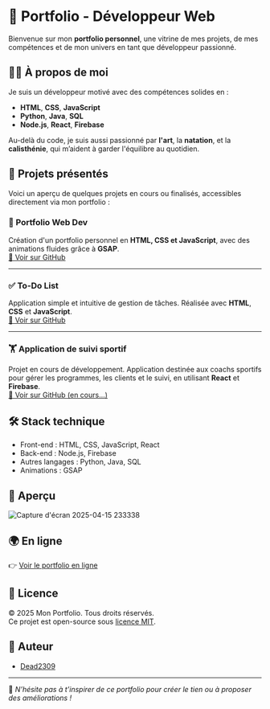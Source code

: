# 🌟 Portfolio - Développeur Web

Bienvenue sur mon **portfolio personnel**, une vitrine de mes projets, de mes compétences et de mon univers en tant que développeur passionné.

## 🧑‍💻 À propos de moi

Je suis un développeur motivé avec des compétences solides en :

- **HTML**, **CSS**, **JavaScript**
- **Python**, **Java**, **SQL**
- **Node.js**, **React**, **Firebase**

Au-delà du code, je suis aussi passionné par **l'art**, la **natation**, et la **calisthénie**, qui m’aident à garder l'équilibre au quotidien.

## 🚀 Projets présentés

Voici un aperçu de quelques projets en cours ou finalisés, accessibles directement via mon portfolio :

### 🎨 Portfolio Web Dev
Création d'un portfolio personnel en **HTML, CSS et JavaScript**, avec des animations fluides grâce à **GSAP**.  
[🔗 Voir sur GitHub](#)

---

### ✅ To-Do List
Application simple et intuitive de gestion de tâches. Réalisée avec **HTML**, **CSS** et **JavaScript**.  
[🔗 Voir sur GitHub](#)

---

### 🏋️ Application de suivi sportif
Projet en cours de développement. Application destinée aux coachs sportifs pour gérer les programmes, les clients et le suivi, en utilisant **React** et **Firebase**.  
[🔗 Voir sur GitHub (en cours...)](#)

## 🛠️ Stack technique

- Front-end : HTML, CSS, JavaScript, React
- Back-end : Node.js, Firebase
- Autres langages : Python, Java, SQL
- Animations : GSAP

## 📸 Aperçu

![Capture d'écran 2025-04-15 233338](https://github.com/user-attachments/assets/3f6cc749-e754-4d0a-bdce-935a45189c8b)


## 🌍 En ligne

👉 [Voir le portfolio en ligne](https://Dead2309/mon-portfolio)

## 📄 Licence

© 2025 Mon Portfolio. Tous droits réservés.  
Ce projet est open-source sous [licence MIT](./LICENSE).

## 👤 Auteur

- [Dead2309](https://github.com/Dead2309)

---

🔧 *N’hésite pas à t’inspirer de ce portfolio pour créer le tien ou à proposer des améliorations !*
